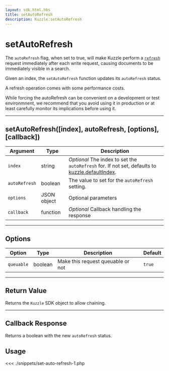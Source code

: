 ```yaml
---
layout: sdk.html.hbs
title: setAutoRefresh
description: Kuzzle:setAutoRefresh
---
```


# setAutoRefresh

The `autoRefresh` flag, when set to true, will make Kuzzle perform a
[`refresh`](https://www.elastic.co/guide/en/elasticsearch/reference/5.4/docs-refresh.html) request
immediately after each write request, causing documents to be immediately visible in a search.

Given an index, the `setAutoRefresh` function updates its `autoRefresh` status.

<div class="alert alert-warning">
    <p>
        A refresh operation comes with some performance costs.
    </p>
    <p>
        While forcing the autoRefresh can be convenient on a development or test environmnent, we recommend that you avoid
        using it in production or at least carefully monitor its implications before using it.
    </p>
</div>

---

## setAutoRefresh([index], autoRefresh, [options], [callback])

| Argument      | Type        | Description                                                                                                                                |
| ------------- | ----------- | ------------------------------------------------------------------------------------------------------------------------------------------ |
| `index`       | string      | _Optional_ The index to set the `autoRefresh` for. If not set, defaults to [kuzzle.defaultIndex](/sdk-reference/php/3/kuzzle/#properties). |
| `autoRefresh` | boolean     | The value to set for the `autoRefresh` setting.                                                                                            |
| `options`     | JSON object | Optional parameters                                                                                                                        |
| `callback`    | function    | _Optional_ Callback handling the response                                                                                                  |

---

## Options

| Option     | Type    | Description                       | Default |
| ---------- | ------- | --------------------------------- | ------- |
| `queuable` | boolean | Make this request queuable or not | `true`  |

---

## Return Value

Returns the `Kuzzle` SDK object to allow chaining.

---

## Callback Response

Returns a boolean with the new `autoRefresh` status.

## Usage

<<< ./snippets/set-auto-refresh-1.php
